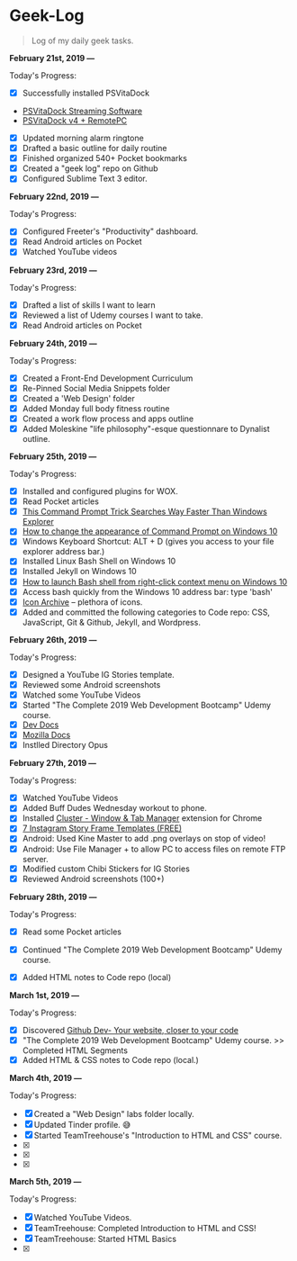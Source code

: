 # Geek-Log
> Log of my daily geek tasks.

**February 21st, 2019 —**

Today's Progress: 

- [x] Successfully installed PSVitaDock
- [PSVitaDock Streaming Software](https://www.youtube.com/watch?v=or51dW7Iz-U)
- [PSVitaDock v4 + RemotePC](https://github.com/lazydevyo/PSVitaDock/releases)

- [x] Updated morning alarm ringtone
- [x] Drafted a basic outline for daily routine
- [x] Finished organized 540+ Pocket bookmarks
- [x] Created a "geek log" repo on Github
- [x] Configured Sublime Text 3 editor.

**February 22nd, 2019 —**

Today's Progress: 

- [x] Configured Freeter's "Productivity" dashboard.
- [x] Read Android articles on Pocket
- [x] Watched YouTube videos

**February 23rd, 2019 —**

Today's Progress: 

- [x] Drafted a list of skills I want to learn
- [x] Reviewed a list of Udemy courses I want to take.
- [x] Read Android articles on Pocket

**February 24th, 2019 —**

Today's Progress: 

- [x] Created a Front-End Development Curriculum
- [x] Re-Pinned Social Media Snippets folder
- [x] Created a 'Web Design' folder
- [x] Added Monday full body fitness routine
- [x] Created a work flow process and apps outline
- [x] Added Moleskine "life philosophy"-esque questionnare to Dynalist outline.

**February 25th, 2019 —**

Today's Progress: 

- [x] Installed and configured plugins for WOX.
- [x] Read Pocket articles
- [x] [This Command Prompt Trick Searches Way Faster Than Windows Explorer](https://www.howtogeek.com/fyi/this-command-prompt-trick-searches-way-faster-than-windows-explorer/)
- [x] [How to change the appearance of Command Prompt on Windows 10](https://www.windowscentral.com/how-change-appearance-command-prompt-windows-10)
- [x] Windows Keyboard Shortcut: ALT + D (gives you access to your file explorer address bar.)
- [x] Installed Linux Bash Shell on Windows 10
- [x] Installed Jekyll on Windows 10
- [x] [How to launch Bash shell from right-click context menu on Windows 10](https://www.windowscentral.com/how-launch-bash-shell-right-click-context-menu-windows-10)
- [x] Access bash quickly from the Windows 10 address bar: type 'bash'
- [x] [Icon Archive](http://www.iconarchive.com/) –  plethora of icons.
- [x] Added and committed the following categories to Code repo: CSS, JavaScript, Git & Github, Jekyll, and Wordpress.

**February 26th, 2019 —**

Today's Progress: 

- [x] Designed a YouTube IG Stories template.
- [x] Reviewed some Android screenshots
- [x] Watched some YouTube Videos
- [x] Started "The Complete 2019 Web Development Bootcamp" Udemy course.
- [x] [Dev Docs](https://devdocs.io/)
- [x] [Mozilla Docs](https://developer.mozilla.org/en-US/)
- [x] Instlled Directory Opus

**February 27th, 2019 —**

Today's Progress: 

- [x] Watched YouTube Videos
- [x] Added Buff Dudes Wednesday workout to phone.
- [x] Installed [Cluster - Window & Tab Manager](https://chrome.google.com/webstore/detail/cluster-window-tab-manage/aadahadfdmiibmdhfmpbeeebejmjnkef/related?hl=en) extension for Chrome
- [x] [7 Instagram Story Frame Templates (FREE)](https://www.youtube.com/watch?v=GDZf7xS5rd4)
- [x] Android: Used Kine Master to add .png overlays on stop of video!
- [x] Android: Use File Manager + to allow PC to access files on remote FTP server.
- [x] Modified custom Chibi Stickers for IG Stories
- [x] Reviewed Android screenshots (100+)

**February 28th, 2019 —**

Today's Progress: 

- [x] Read some Pocket articles
- [x] Continued "The Complete 2019 Web Development Bootcamp" Udemy course.
- [x] Added HTML notes to Code repo (local)


**March 1st, 2019 —**

Today's Progress: 

- [x] Discovered [Github Dev- Your website, closer to your code](https://github.dev/)
- [x] "The Complete 2019 Web Development Bootcamp" Udemy course. >> Completed HTML Segments
- [x] Added HTML & CSS notes to Code repo (local.)

**March 4th, 2019 —**

Today's Progress: 

- [x] Created a "Web Design" labs folder locally.
- [x] Updated Tinder profile. 😅
- [x] Started TeamTreehouse's "Introduction to HTML and CSS" course.
- [x] 
- [x] 
- [x] 

**March 5th, 2019 —**

Today's Progress: 

- [x] Watched YouTube Videos.
- [x] TeamTreehouse: Completed Introduction to HTML and CSS!
- [x] TeamTreehouse: Started HTML Basics
- [x] 
